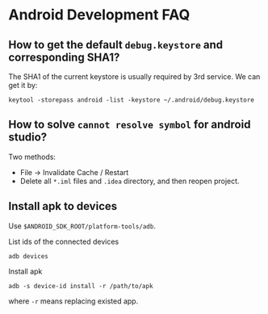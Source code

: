 
# Android Development FAQ

## How to get the default `debug.keystore` and corresponding SHA1?

The SHA1 of the current keystore is usually required by 3rd service. We can get it by:
```shell
keytool -storepass android -list -keystore ~/.android/debug.keystore
```

## How to solve `cannot resolve symbol` for android studio?

Two methods:

  * File -> Invalidate Cache / Restart
  * Delete all `*.iml` files and `.idea` directory, and then reopen project.


## Install apk to devices

Use `$ANDROID_SDK_ROOT/platform-tools/adb`.

List ids of the connected devices
```
adb devices
```

Install apk
```
adb -s device-id install -r /path/to/apk
```
where `-r` means replacing existed app.

